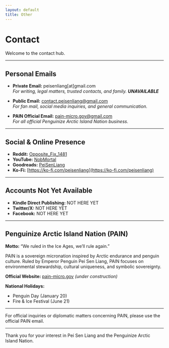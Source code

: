 ```yaml
---
layout: default
title: Other
---
```


# Contact

Welcome to the contact hub.

---

## Personal Emails

- **Private Email:** peisenliang[at]gmail.com  
  *For writing, legal matters, trusted contacts, and family.*
  ***UNAVAILABLE***

- **Public Email:** contact.peisenliang@gmail.com  
  *For fan mail, social media inquiries, and general communication.*

- **PAIN Official Email:** pain-micro.gov@gmail.com  
  *For all official Penguinize Arctic Island Nation business.*

---

## Social & Online Presence

- **Reddit:** [Opposite_Fix_1481](https://www.reddit.com/user/Opposite_Fix_1481)  
- **YouTube:** [NobMortal](https://www.youtube.com/@NobMortal)  
- **Goodreads:** [PeiSenLiang](https://www.goodreads.com/user/show/191687635-pei-liang)  
- **Ko-Fi:** [https://ko-fi.com/peisenliang](https://ko-fi.com/peisenliang)

---

## Accounts Not Yet Available

- **Kindle Direct Publishing:** NOT HERE YET  
- **Twitter/X:** NOT HERE YET  
- **Facebook:** NOT HERE YET

---

## Penguinize Arctic Island Nation (PAIN)

**Motto:** “We ruled in the Ice Ages, we’ll rule again.”

PAIN is a sovereign micronation inspired by Arctic endurance and penguin culture. Ruled by Emperor Penguin Pei Sen Liang, PAIN focuses on environmental stewardship, cultural uniqueness, and symbolic sovereignty.

**Official Website:** [pain-micro.gov](https://pain-micro.gov) *(under construction)*

**National Holidays:**  
- Penguin Day (January 20)  
- Fire & Ice Festival (June 21)

---

For official inquiries or diplomatic matters concerning PAIN, please use the official PAIN email.

---

Thank you for your interest in Pei Sen Liang and the Penguinize Arctic Island Nation.
